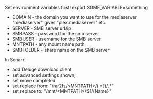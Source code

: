 Set environment variables first!
export SOME_VARIABLE=something

- DOMAIN - the domain you want to use for the mediaserver "mediaserver" gives "plex.mediaserver" etc.
- SERVER - SMB server url/ip
- SMBPASS - password for the smb server
- SMBUSER - username for the SMB server
- MNTPATH - any mount name path
- SMBFOLDER - share name on the SMB server 

In Sonarr: 
- add Deluge download client, 
- set advanced settings shown, 
- set move completed 
- set replace from: "\/rar2fs\/\<MNTPATH>\/(.\*?)\/.*" 
- set replace to: "/mnt/\<MNTPATH>/$1/{Name}"
